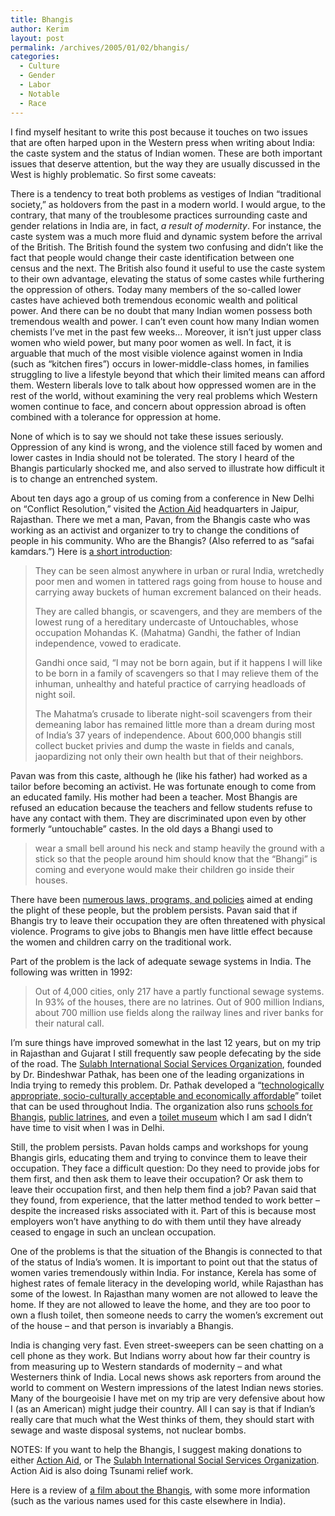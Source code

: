 ```yaml
---
title: Bhangis
author: Kerim
layout: post
permalink: /archives/2005/01/02/bhangis/
categories:
  - Culture
  - Gender
  - Labor
  - Notable
  - Race
---
```

I find myself hesitant to write this post because it touches on two issues that are often harped upon in the Western press when writing about India: the caste system and the status of Indian women. These are both important issues that deserve attention, but the way they are usually discussed in the West is highly problematic. So first some caveats:

There is a tendency to treat both problems as vestiges of Indian &#8220;traditional society,&#8221; as holdovers from the past in a modern world. I would argue, to the contrary, that many of the troublesome practices surrounding caste and gender relations in India are, in fact, *a result of modernity*. For instance, the caste system was a much more fluid and dynamic system before the arrival of the British. The British found the system two confusing and didn&#8217;t like the fact that people would change their caste identification between one census and the next. The British also found it useful to use the caste system to their own advantage, elevating the status of some castes while furthering the oppression of others. Today many members of the so-called lower castes have achieved both tremendous economic wealth and political power. And there can be no doubt that many Indian women possess both tremendous wealth and power. I can&#8217;t even count how many Indian women chemists I&#8217;ve met in the past few weeks&#8230; Moreover, it isn&#8217;t just upper class women who wield power, but many poor women as well. In fact, it is arguable that much of the most visible violence against women in India (such as &#8220;kitchen fires&#8221;) occurs in lower-middle-class homes, in families struggling to live a lifestyle beyond that which their limited means can afford them. Western liberals love to talk about how oppressed women are in the rest of the world, without examining the very real problems which Western women continue to face, and concern about oppression abroad is often combined with a tolerance for oppression at home.

None of which is to say we should not take these issues seriously. Oppression of any kind is wrong, and the violence still faced by women and lower castes in India should not be tolerated. The story I heard of the Bhangis particularly shocked me, and also served to illustrate how difficult it is to change an entrenched system.

About ten days ago a group of us coming from a conference in New Delhi on &#8220;Conflict Resolution,&#8221; visited the <a href="http://www.actionaidindia.org" onclick="_gaq.push(['_trackEvent', 'outbound-article', 'http://www.actionaidindia.org', 'Action Aid']);" >Action Aid</a> headquarters in Jaipur, Rajasthan. There we met a man, Pavan, from the Bhangis caste who was working as an activist and organizer to try to change the conditions of people in his community. Who are the Bhangis? (Also referred to as &#8220;safai kamdars.&#8221;) Here is <a href="http://www.sulabhinternational.org/pg11.htm" onclick="_gaq.push(['_trackEvent', 'outbound-article', 'http://www.sulabhinternational.org/pg11.htm', 'a short introduction']);" >a short introduction</a>:

> They can be seen almost anywhere in urban or rural India, wretchedly poor men and women in tattered rags going from house to house and carrying away buckets of human excrement balanced on their heads.
> 
> They are called bhangis, or scavengers, and they are members of the lowest rung of a hereditary undercaste of Untouchables, whose occupation Mohandas K. (Mahatma) Gandhi, the father of Indian independence, vowed to eradicate.
> 
> Gandhi once said, &#8220;I may not be born again, but if it happens I will like to be born in a family of scavengers so that I may relieve them of the inhuman, unhealthy and hateful practice of carrying headloads of night soil.
> 
> The Mahatma&#8217;s crusade to liberate night-soil scavengers from their demeaning labor has remained little more than a dream during most of India&#8217;s 37 years of independence. About 600,000 bhangis still collect bucket privies and dump the waste in fields and canals, jaopardizing not only their own health but that of their neighbors.

Pavan was from this caste, although he (like his father) had worked as a tailor before becoming an activist. He was fortunate enough to come from an educated family. His mother had been a teacher. Most Bhangis are refused an education because the teachers and fellow students refuse to have any contact with them. They are discriminated upon even by other formerly &#8220;untouchable&#8221; castes. In the old days a Bhangi used to

> wear a small bell around his neck and stamp heavily the ground with a stick so that the people around him should know that the &#8220;Bhangi&#8221; is coming and everyone would make their children go inside their houses.

There have been <a href="http://www.labourfile.org/cec1/labourfile/lf_2000/Movement3.htm" onclick="_gaq.push(['_trackEvent', 'outbound-article', 'http://www.labourfile.org/cec1/labourfile/lf_2000/Movement3.htm', 'numerous laws, programs, and policies']);" >numerous laws, programs, and policies</a> aimed at ending the plight of these people, but the problem persists. Pavan said that if Bhangis try to leave their occupation they are often threatened with physical violence. Programs to give jobs to Bhangis men have little effect because the women and children carry on the traditional work.

Part of the problem is the lack of adequate sewage systems in India. The following was written in 1992:

> Out of 4,000 cities, only 217 have a partly functional sewage systems. In 93% of the houses, there are no latrines. Out of 900 million Indians, about 700 million use fields along the railway lines and river banks for their natural call.

I&#8217;m sure things have improved somewhat in the last 12 years, but on my trip in Rajasthan and Gujarat I still frequently saw people defecating by the side of the road. The <a href="http://www.sulabhinternational.org/" onclick="_gaq.push(['_trackEvent', 'outbound-article', 'http://www.sulabhinternational.org/', 'Sulabh International Social Services Organization']);" >Sulabh International Social Services Organization</a>, founded by Dr. Bindeshwar Pathak, has been one of the leading organizations in India trying to remedy this problem. Dr. Pathak developed a &#8220;<a href="http://www.sulabhinternational.org/pg02.htm" onclick="_gaq.push(['_trackEvent', 'outbound-article', 'http://www.sulabhinternational.org/pg02.htm', 'technologically appropriate, socio-culturally acceptable and economically affordable']);" >technologically appropriate, socio-culturally acceptable and economically affordable</a>&#8221; toilet that can be used throughout India. The organization also runs <a href="http://www.sulabhinternational.org/pg04.htm" onclick="_gaq.push(['_trackEvent', 'outbound-article', 'http://www.sulabhinternational.org/pg04.htm', 'schools for Bhangis']);" >schools for Bhangis</a>, <a href="http://www.sulabhinternational.org/pg05.htm" onclick="_gaq.push(['_trackEvent', 'outbound-article', 'http://www.sulabhinternational.org/pg05.htm', 'public latrines']);" >public latrines</a>, and even a <a href="http://www.sulabhtoiletmuseum.org/" onclick="_gaq.push(['_trackEvent', 'outbound-article', 'http://www.sulabhtoiletmuseum.org/', 'toilet museum']);" >toilet museum</a> which I am sad I didn&#8217;t have time to visit when I was in Delhi.

Still, the problem persists. Pavan holds camps and workshops for young Bhangis girls, educating them and trying to convince them to leave their occupation. They face a difficult question: Do they need to provide jobs for them first, and then ask them to leave their occupation? Or ask them to leave their occupation first, and then help them find a job? Pavan said that they found, from experience, that the latter method tended to work better &#8211; despite the increased risks associated with it. Part of this is because most employers won&#8217;t have anything to do with them until they have already ceased to engage in such an unclean occupation.

One of the problems is that the situation of the Bhangis is connected to that of the status of India&#8217;s women. It is important to point out that the status of women varies tremendously within India. For instance, Kerela has some of highest rates of female literacy in the developing world, while Rajasthan has some of the lowest. In Rajasthan many women are not allowed to leave the home. If they are not allowed to leave the home, and they are too poor to own a flush toilet, then someone needs to carry the women&#8217;s excrement out of the house &#8211; and that person is invariably a Bhangis.

India is changing very fast. Even street-sweepers can be seen chatting on a cell phone as they work. But Indians worry about how far their country is from measuring up to Western standards of modernity &#8211; and what Westerners think of India. Local news shows ask reporters from around the world to comment on Western impressions of the latest Indian news stories. Many of the bourgeoisie I have met on my trip are very defensive about how I (as an American) might judge their country. All I can say is that if Indian&#8217;s really care that much what the West thinks of them, they should start with sewage and waste disposal systems, not nuclear bombs.

NOTES: If you want to help the Bhangis, I suggest making donations to either <a href="http://www.actionaidindia.org" onclick="_gaq.push(['_trackEvent', 'outbound-article', 'http://www.actionaidindia.org', 'Action Aid']);" >Action Aid</a>, or The <a href="http://www.sulabhinternational.org/" onclick="_gaq.push(['_trackEvent', 'outbound-article', 'http://www.sulabhinternational.org/', 'Sulabh International Social Services Organization']);" >Sulabh International Social Services Organization</a>. Action Aid is also doing Tsunami relief work.

Here is a review of <a href=http://www.himalmag.com/may2001/filmreview.html>a film about the Bhangis</a>, with some more information (such as the various names used for this caste elsewhere in India).


